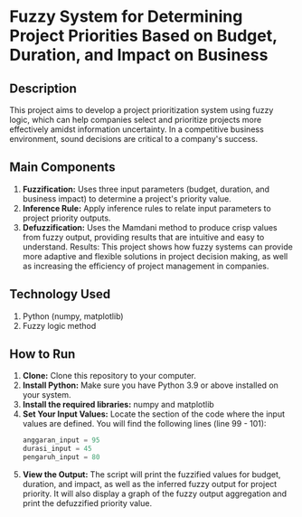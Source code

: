 # Fuzzy System for Determining Project Priorities Based on Budget, Duration, and Impact on Business

## Description
This project aims to develop a project prioritization system using fuzzy logic, which can help companies select and prioritize projects more effectively amidst information uncertainty. In a competitive business environment, sound decisions are critical to a company's success.

## Main Components
1. **Fuzzification:** Uses three input parameters (budget, duration, and business impact) to determine a project's priority value.
2. **Inference Rule:** Apply inference rules to relate input parameters to project priority outputs.
3. **Defuzzification:** Uses the Mamdani method to produce crisp values ​​from fuzzy output, providing results that are intuitive and easy to understand.
Results: This project shows how fuzzy systems can provide more adaptive and flexible solutions in project decision making, as well as increasing the efficiency of project management in companies.

## Technology Used
1. Python (numpy, matplotlib)
2. Fuzzy logic method

## How to Run
1. **Clone:** Clone this repository to your computer.
2. **Install Python:** Make sure you have Python 3.9 or above installed on your system.
3. **Install the required libraries:** numpy and matplotlib
5. **Set Your Input Values:** Locate the section of the code where the input values are defined. You will find the following lines (line 99 - 101):
   ``` python
   anggaran_input = 95
   durasi_input = 45
   pengaruh_input = 80
   ```
6. **View the Output:** The script will print the fuzzified values for budget, duration, and impact, as well as the inferred fuzzy output for project priority. It will also display a graph of the fuzzy output aggregation and print the defuzzified priority value.

